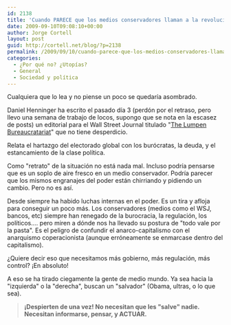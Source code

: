 ```yaml
---
id: 2138
title: 'Cuando PARECE que los medios conservadores llaman a la revolución...'
date: 2009-09-10T09:08:10+00:00
author: Jorge Cortell
layout: post
guid: http://cortell.net/blog/?p=2138
permalink: /2009/09/10/cuando-parece-que-los-medios-conservadores-llaman-a-la-revolucion/
categories:
  - ¿Por qué no? ¿Utopías?
  - General
  - Sociedad y polí­tica
---
```

Cualquiera que lo lea y no piense un poco se quedaría asombrado.

Daniel Henninger ha escrito el pasado día 3 (perdón por el retraso, pero llevo una semana de trabajo de locos, supongo que se nota en la escasez de posts) un editorial para el Wall Street Journal titulado "<a title="http://online.wsj.com/article/SB40001424052970204731804574388562244518116.html" href="http://online.wsj.com/article/SB40001424052970204731804574388562244518116.html" target="_blank">The Lumpen Bureaucratariat</a>" que no tiene desperdicio.

Relata el hartazgo del electorado global con los burócratas, la deuda, y el estancamiento de la clase política.

Como "retrato" de la situación no está nada mal. Incluso podría pensarse que es un soplo de aire fresco en un medio conservador. Podría parecer que los mismos engranajes del poder están chirriando y pidiendo un cambio. Pero no es así.

Desde siempre ha habido luchas internas en el poder. Es un tira y afloja para conseguir un poco más. Los conservadores (medios como el WSJ, bancos, etc) siempre han renegado de la burocracia, la regulación, los políticos.... pero miren a dónde nos ha llevado su postura de "todo vale por la pasta". Es el peligro de confundir el anarco-capitalismo con el anarquismo coperacionista (aunque erróneamente se enmarcase dentro del capitalismo).

¿Quiere decir eso que necesitamos más gobierno, más regulación, más control? ¡En absoluto!

A eso se ha tirado ciegamente la gente de medio mundo. Ya sea hacia la "izquierda" o la "derecha", buscan un "salvador" (Obama, ultras, o lo que sea).

> **¡Despierten de una vez! No necesitan que les "salve" nadie. Necesitan informarse, pensar, y ACTUAR.**